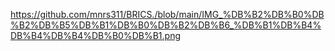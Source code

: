 https://github.com/mnrs311/BRICS./blob/main/IMG_%DB%B2%DB%B0%DB%B2%DB%B5%DB%B1%DB%B0%DB%B2%DB%B6_%DB%B1%DB%B4%DB%B4%DB%B4%DB%B0%DB%B1.png
